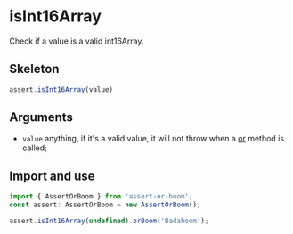 # isInt16Array

Check if a value is a valid int16Array.

## Skeleton

```ts
assert.isInt16Array(value)
```

## Arguments

- `value` anything, if it's a valid value, it will not throw when a [or](../or.md) method is called;

## Import and use

```ts
import { AssertOrBoom } from 'assert-or-boom';
const assert: AssertOrBoom = new AssertOrBoom();

assert.isInt16Array(undefined).orBoom('Badaboom');
```
